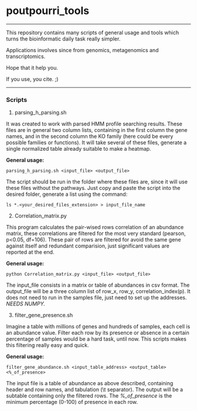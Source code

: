 # poutpourri_tools

--------------------------------------------------

This repository contains many scripts of general usage and tools which turns the bioinformatic daily task really simpler. 

Applications involves since from genomics, metagenomics and transcriptomics. 

Hope that it help you. 

If you use, you cite. ;)

--------------------------------------------------

### Scripts

1. parsing_h_parsing.sh

It was created to work with parsed HMM profile searching results. These files are in general two column lists, containing in the first column the gene names, and in the second column the KO family (here could be every possible families or functions). It will take several of these files, generate a single normalized table already suitable to make a heatmap.

**General usage:**

```
parsing_h_parsing.sh <input_file> <output_file>
```
The script should be run in the folder where these files are, since it will use these files without the pathways. Just copy and paste the script into the desired folder, generate a list using the command:

```
ls *.<your_desired_files_extension> > input_file_name
```

2. Correlation_matrix.py

This program calculates the pair-wised rows correlation of an abundance matrix, these correlations are filtered for the most very standard (pearson, p<0.05, df=106). These pair of rows are filtered for avoid the same gene against itself and redundant comparision, just significant values are reported at the end.

**General usage:**

```
python Correlation_matrix.py <input_file> <output_file>
```

The input_file consists in a matrix or table of abundances in csv format. The output_file will be a three column list of row_x, row_y, correlation_index(p). It does not need to run in the samples file, just need to set up the addresses. *NEEDS NUMPY.*

3. filter_gene_presence.sh

Imagine a table with millions of genes and hundreds of samples, each cell is an abundance value. Filter each row by its presence or absence in a certain percentage of samples would be a hard task, until now. This scripts makes this filtering really easy and quick.

**General usage:**

```
filter_gene_abundance.sh <input_table_address> <output_table> <%_of_presence>
```

The input file is a table of abundance as above described, containing header and row names, and tabulation (\t separator). The output will be a subtable containing only the filtered rows. The *%_of_presence* is the minimum percentage (0-100) of presence in each row. 

